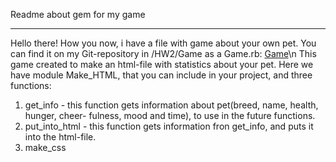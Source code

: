 Readme about gem for my game
____________________________
Hello there! How you now, i have a file with game about your own pet. You can find it on
my Git-repository in /HW2/Game as a Game.rb:
[Game](https://github.com/DmytrioO/RubyHW/tree/main/HW2/Game)\n
This game created to make an html-file with statistics about your pet. Here we have module
Make\_HTML, that you can include in your project, and three functions:
1. get\_info - this function gets information about pet(breed, name, health, hunger, сheer-
fulness, mood and time), to use in the future functions.
2. put\_into\_html - this function gets information fron get\_info, and puts it into the 
html-file.
3. make\_css
